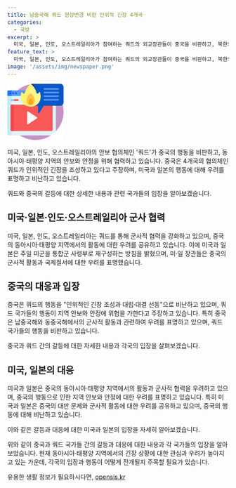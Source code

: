 ```yaml
---
title: 남중국해 쿼드 현상변경 비판 인위적 긴장 4개국
categories:
  - 국방
excerpt: >
  미국, 일본, 인도, 오스트레일리아가 참여하는 쿼드의 외교장관들이 중국을 비판하고, 북한의 탄도미사일 발사와 중국의 동남아시아 해상 문제에 대응했다. 중국의 대응으로 리만대비는 해상 안정을 위협하고 있다고 주장했으며, 미일이 중국의 대만 문제에 대한 조치를 우려했다고 전했다. 또한, 미일은 러시아와 북한의 군사적 협력을 우려했으며, 중국이 국제질서를 변화시키려 하는 것을 우려했다.
feature_text: >
  미국, 일본, 인도, 오스트레일리아가 참여하는 쿼드의 외교장관들이 중국을 비판하고, 북한의 탄도미사일 발사와 중국의 동남아시아 해상 문제에 대응했다. 중국의 대응으로 리만대비는 해상 안정을 위협하고 있다고 주장했으며, 미일이 중국의 대만 문제에 대한 조치를 우려했다고 전했다. 또한, 미일은 러시아와 북한의 군사적 협력을 우려했으며, 중국이 국제질서를 변화시키려 하는 것을 우려했다.
image: '/assets/img/newspaper.png'
---
```


<p><img src="/assets/img/news.png" alt="rentncar 속보" /></p>

<p>미국, 일본, 인도, 오스트레일리아의 안보 협의체인 '쿼드'가 중국의 행동을 비판하고, 동아시아·태평양 지역의 안보와 안정을 위해 협력하고 있습니다. 중국은 4개국의 협의체인 쿼드가 인위적인 긴장을 조성하고 있다고 주장하며, 미국과 일본의 행동에 대해 우려를 표명하고 비난하고 있습니다. </p>

<p>쿼드와 중국의 갈등에 대한 상세한 내용과 관련 국가들의 입장을 알아보겠습니다. </p>

<h2 data-ke-size="size26">미국·일본·인도·오스트레일리아 군사 협력</h2>

<p>미국, 일본, 인도, 오스트레일리아는 쿼드를 통해 군사적 협력을 강화하고 있으며, 중국의 동아시아·태평양 지역에서의 활동에 대한 우려를 공유하고 있습니다. 이에 미국과 일본은 주일 미군을 통합군 사령부로 재구성하는 방침을 밝혔으며, 미·일 장관들은 중국의 군사적 활동과 국제질서에 대한 우려를 표명했습니다.</p>

<h2 data-ke-size="size26">중국의 대응과 입장</h2>

<p>중국은 쿼드의 행동을 "인위적인 긴장 조성과 대립·대결 선동"으로 비난하고 있으며, 쿼드 국가들의 행동이 지역 안보와 안정에 위협을 가한다고 주장하고 있습니다. 특히 중국은 남중국해와 동중국해에서의 군사적 활동과 관련하여 우려를 표명하고 있으며, 쿼드 국가들의 행동을 비판하고 있습니다.</p>

<p>중국과 쿼드 간의 갈등에 대한 자세한 내용과 각국의 입장을 살펴보겠습니다.</p>

<h2 data-ke-size="size26">미국, 일본의 대응</h2>

<p>미국과 일본은 중국의 동아시아·태평양 지역에서의 활동과 군사적 협력을 우려하고 있으며, 중국의 행동으로 인한 지역 안보와 안정에 대한 우려를 표명하고 있습니다. 특히 미국과 일본은 중국의 대만 문제와 군사적 활동에 대한 우려를 공유하고 있으며, 중국의 행동에 대해 비난하고 있습니다. </p>

<p>이와 같은 갈등과 대응에 대한 미국과 일본의 입장을 자세히 알아보겠습니다. </p>

<p>위와 같이 중국과 쿼드 국가들 간의 갈등과 대응에 대한 내용과 각 국가들의 입장을 알아보았습니다. 현재 동아시아·태평양 지역에서의 긴장 상황에 대한 관심과 우려가 높아지고 있는 가운데, 각국의 입장과 행동이 어떻게 전개될지 주목할 필요가 있습니다.</p>
유용한 생활 정보가 필요하시다면, <a href="https://opensis.kr" rel="dofollow">opensis.kr</a>


